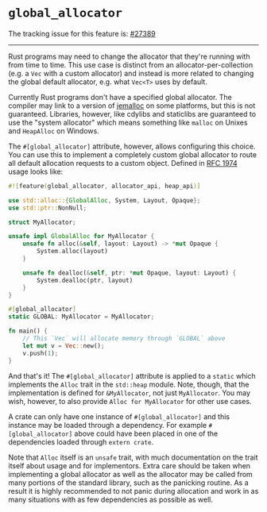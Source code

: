 # `global_allocator`

The tracking issue for this feature is: [#27389]

[#27389]: https://github.com/rust-lang/rust/issues/27389

------------------------

Rust programs may need to change the allocator that they're running with from
time to time. This use case is distinct from an allocator-per-collection (e.g. a
`Vec` with a custom allocator) and instead is more related to changing the
global default allocator, e.g. what `Vec<T>` uses by default.

Currently Rust programs don't have a specified global allocator. The compiler
may link to a version of [jemalloc] on some platforms, but this is not
guaranteed. Libraries, however, like cdylibs and staticlibs are guaranteed
to use the "system allocator" which means something like `malloc` on Unixes and
`HeapAlloc` on Windows.

[jemalloc]: https://github.com/jemalloc/jemalloc

The `#[global_allocator]` attribute, however, allows configuring this choice.
You can use this to implement a completely custom global allocator to route all
default allocation requests to a custom object. Defined in [RFC 1974] usage
looks like:

[RFC 1974]: https://github.com/rust-lang/rfcs/pull/1974

```rust
#![feature(global_allocator, allocator_api, heap_api)]

use std::alloc::{GlobalAlloc, System, Layout, Opaque};
use std::ptr::NonNull;

struct MyAllocator;

unsafe impl GlobalAlloc for MyAllocator {
    unsafe fn alloc(&self, layout: Layout) -> *mut Opaque {
        System.alloc(layout)
    }

    unsafe fn dealloc(&self, ptr: *mut Opaque, layout: Layout) {
        System.dealloc(ptr, layout)
    }
}

#[global_allocator]
static GLOBAL: MyAllocator = MyAllocator;

fn main() {
    // This `Vec` will allocate memory through `GLOBAL` above
    let mut v = Vec::new();
    v.push(1);
}
```

And that's it! The `#[global_allocator]` attribute is applied to a `static`
which implements the `Alloc` trait in the `std::heap` module. Note, though,
that the implementation is defined for `&MyAllocator`, not just `MyAllocator`.
You may wish, however, to also provide `Alloc for MyAllocator` for other use
cases.

A crate can only have one instance of `#[global_allocator]` and this instance
may be loaded through a dependency. For example `#[global_allocator]` above
could have been placed in one of the dependencies loaded through `extern crate`.

Note that `Alloc` itself is an `unsafe` trait, with much documentation on the
trait itself about usage and for implementors. Extra care should be taken when
implementing a global allocator as well as the allocator may be called from many
portions of the standard library, such as the panicking routine. As a result it
is highly recommended to not panic during allocation and work in as many
situations with as few dependencies as possible as well.
